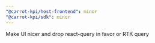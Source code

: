 ```yaml
---
"@carrot-kpi/host-frontend": minor
"@carrot-kpi/sdk": minor
---
```


Make UI nicer and drop react-query in favor or RTK query
